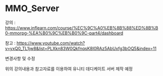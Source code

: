 # MMO_Server


강의 : https://www.inflearn.com/course/%EC%9C%A0%EB%8B%88%ED%8B%B0-mmorpg-%EA%B0%9C%EB%B0%9C-part4/dashboard


참고 : https://www.youtube.com/watch?v=yxQ0_TL1jw8&list=PLXkn83W0QkfnqsK8I0RAz5AbUxfg3bOQ5&index=11


변경사항 및 수정


위의 강의내용과 참고자료를 이용하여 유니티 데디케이트 서버 제작 예정

